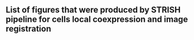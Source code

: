 ## List of figures that were produced by STRISH pipeline for cells local coexpression and image registration
